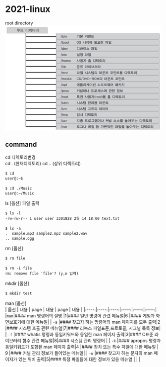 # 2021-linux

root directory   
![directory](rootdirectory.jpg)

## command   
cd 디렉토리변경    
cd . (현재디렉토리) cd .. (상위 디렉토리)    

```
$ cd   
user@:~$   
    
$ cd ./Music   
user@:~/Music  
``` 
   
ls [옵션] 파일 출력    

```
$ ls -l
-rw-rw-r-- 1 user user 3301828 2월 14 18:00 text.txt

$ ls -a
.  sample.mp3 sample2.mp3 sample2.wav 
.. sample.ogg
```
   
rm [옵션]   
```
$ rm file

$ rm -i file
rm: remove file 'file'? (y,n 입력)

```
   
mkdir [옵션]
```
$ mkdir test
```
   
man [옵션]   
| 옵션 | 내용 | page | 내용 | page | 내용 |
|:----:|:----:|:----:|:----:|:----:|:----:|
|`man`|#### man 명령어의 설명 |1|#### 일반 명령어 관련 메뉴얼|6 |#### 게임과 화면보호기에 대한 메뉴얼|
| `-a` |#### 찾고자 하는 명령어의    man 페이지를 모두 출력|2 |#### 시스템 호출 관련 메뉴얼|7|#### 리눅스 파일표준,프로토콜, 시그널 목록 정보|
| `-f` |#### whatis 명령과 동일키워드와 동일한 man 페이지 출력|3|#### C표준 라이브러리 함수 관련 메뉴얼|8|#### 시스템 관리 명령어 |
| `-k` |#### apropos 명령과 동일키워드가 포함된 man 페이지 출력|4 |#### 장치 또는 특수 파일에 대한 메뉴얼 | 9 |#### 커널 관리 정보가 들어있는 메뉴얼|
| `-w` |#### 찾고자 하는 문자의 man 페이지가 있는 위치 출력|5|#### 특정 파일들에 대한 정보가 있응 메뉴얼 | |  |
